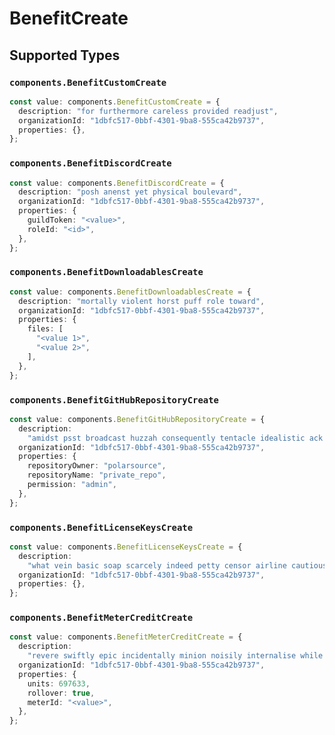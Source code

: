 # BenefitCreate


## Supported Types

### `components.BenefitCustomCreate`

```typescript
const value: components.BenefitCustomCreate = {
  description: "for furthermore careless provided readjust",
  organizationId: "1dbfc517-0bbf-4301-9ba8-555ca42b9737",
  properties: {},
};
```

### `components.BenefitDiscordCreate`

```typescript
const value: components.BenefitDiscordCreate = {
  description: "posh anenst yet physical boulevard",
  organizationId: "1dbfc517-0bbf-4301-9ba8-555ca42b9737",
  properties: {
    guildToken: "<value>",
    roleId: "<id>",
  },
};
```

### `components.BenefitDownloadablesCreate`

```typescript
const value: components.BenefitDownloadablesCreate = {
  description: "mortally violent horst puff role toward",
  organizationId: "1dbfc517-0bbf-4301-9ba8-555ca42b9737",
  properties: {
    files: [
      "<value 1>",
      "<value 2>",
    ],
  },
};
```

### `components.BenefitGitHubRepositoryCreate`

```typescript
const value: components.BenefitGitHubRepositoryCreate = {
  description:
    "amidst psst broadcast huzzah consequently tentacle idealistic ack hard-to-find boohoo",
  organizationId: "1dbfc517-0bbf-4301-9ba8-555ca42b9737",
  properties: {
    repositoryOwner: "polarsource",
    repositoryName: "private_repo",
    permission: "admin",
  },
};
```

### `components.BenefitLicenseKeysCreate`

```typescript
const value: components.BenefitLicenseKeysCreate = {
  description:
    "what vein basic soap scarcely indeed petty censor airline cautiously",
  organizationId: "1dbfc517-0bbf-4301-9ba8-555ca42b9737",
  properties: {},
};
```

### `components.BenefitMeterCreditCreate`

```typescript
const value: components.BenefitMeterCreditCreate = {
  description:
    "revere swiftly epic incidentally minion noisily internalise while braid",
  organizationId: "1dbfc517-0bbf-4301-9ba8-555ca42b9737",
  properties: {
    units: 697633,
    rollover: true,
    meterId: "<value>",
  },
};
```

